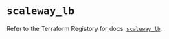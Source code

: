 # `scaleway_lb`

Refer to the Terraform Registory for docs: [`scaleway_lb`](https://registry.terraform.io/providers/scaleway/scaleway/2.18.0/docs/resources/lb).
